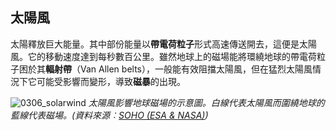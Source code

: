 ## 太陽風

太陽釋放巨大能量。其中部份能量以**帶電荷粒子**形式高速傳送開去，這便是太陽風。它的移動速度達到每秒數百公里。雖然地球上的磁場能將環繞地球的帶電荷粒子困於其**輻射帶**（Van Allen belts），一般能有效阻擋太陽風，但在猛烈太陽風情況下它可能受影響而變形，導致**磁暴**的出現。

![0306_solarwind](./static/0306_solarwind.jpg)
*太陽風影響地球磁場的示意圖。白線代表太陽風而圍繞地球的藍線代表磁場。(資料來源︰[SOHO (ESA & NASA)](http://sohowww.nascom.nasa.gov/))*


